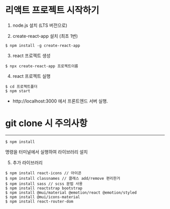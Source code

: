 # 리액트 프로젝트 시작하기

1. node.js 설치 (LTS 버전으로)

2. create-react-app 설치 (최초 1번)

```
$ npm install -g create-react-app
```

3. react 프로젝트 생성

```
$ npx create-react-app 프로젝트이름
```

4. react 프로젝트 실행

```
$ cd 프로젝트폴더
$ npm start
```

- http://localhost:3000 에서 프론트엔드 서버 실행.

# git clone 시 주의사항

---

```
$ npm install
```

명령을 터미널에서 실행하여 라이브러리 설치

5. 추가 라이브러리

```
$ npm install react-icons // 아이콘
$ npm install classnames // 클래스 add/remove 편리한거
$ npm install sass // scss 문법 사용
$ npm install reactstrap bootstrap
$ npm install @mui/material @emotion/react @emotion/styled
$ npm install @mui/icons-material
$ npm install react-router-dom
```
